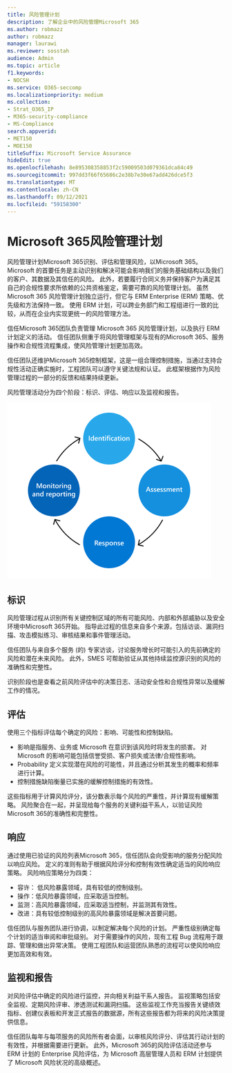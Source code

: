 ```yaml
---
title: 风险管理计划
description: 了解企业中的风险管理Microsoft 365
ms.author: robmazz
author: robmazz
manager: laurawi
ms.reviewer: sosstah
audience: Admin
ms.topic: article
f1.keywords:
- NOCSH
ms.service: O365-seccomp
ms.localizationpriority: medium
ms.collection:
- Strat_O365_IP
- M365-security-compliance
- MS-Compliance
search.appverid:
- MET150
- MOE150
titleSuffix: Microsoft Service Assurance
hideEdit: true
ms.openlocfilehash: 8e895308358853f2c59009503d079361dca84c49
ms.sourcegitcommit: 997dd3f66f65686c2e38b7e30e67add426dce5f3
ms.translationtype: MT
ms.contentlocale: zh-CN
ms.lasthandoff: 09/12/2021
ms.locfileid: "59158300"
---
```

# <a name="microsoft-365-risk-management-program"></a>Microsoft 365风险管理计划

风险管理计划Microsoft 365识别、评估和管理风险，以Microsoft 365。 Microsoft 的首要任务是主动识别和解决可能会影响我们的服务基础结构以及我们的客户、其数据及其信任的风险。 此外，若要履行合同义务并保持客户为满足其自己的合规性要求所依赖的公共资格鉴定，需要可靠的风险管理计划。 虽然 Microsoft 365 风险管理计划独立运行，但它与 ERM Enterprise (ERM) 策略、优先级和方法保持一致。 使用 ERM 计划，可以跨业务部门和工程组进行一致的比较，从而在企业内实现更统一的风险管理方法。

信任Microsoft 365团队负责管理 Microsoft 365 风险管理计划，以及执行 ERM 计划定义的活动。 信任团队侧重于将风险管理框架与现有的Microsoft 365、服务操作和合规性流程集成，使风险管理计划更加高效。

信任团队还维护Microsoft 365控制框架，这是一组合理控制措施，当通过支持合规性活动正确实施时，工程团队可以遵守关键法规和认证。 此框架根据作为风险管理过程的一部分的反馈和结果持续更新。

风险管理活动分为四个阶段：标识、评估、响应以及监视和报告。

![风险管理流程活动。](../media/assurance-risk-management-review-process.png)

## <a name="identification"></a>标识

风险管理过程从识别所有关键控制区域的所有可能风险、内部和外部威胁以及安全环境中Microsoft 365开始。 指导此过程的信息来自多个来源，包括访谈、漏洞扫描、攻击模拟练习、审核结果和事件管理活动。

信任团队与来自多个服务 (的) 专家访谈，讨论服务增长时可能引入的先前确定的风险和潜在未来风险。 此外，SMES 可帮助验证从其他持续监控源识别的风险的准确性和完整性。

识别阶段也是查看之前风险评估中的决策日志、活动安全性和合规性异常以及缓解工作的情况。

## <a name="assessment"></a>评估

使用三个指标评估每个确定的风险：影响、可能性和控制缺陷。

- 影响是指服务、业务或 Microsoft 在意识到该风险时将发生的损害。 对 Microsoft 的影响可能包括信誉受损、客户损失或法律/合规性影响。
- Probability 定义实现潜在风险的可能性，并且通过分析其发生的概率和频率进行计算。
- 控制措施缺陷衡量已实施的缓解控制措施的有效性。

这些指标用于计算风险评分，该分数表示每个风险的严重性，并计算现有缓解策略。 风险聚合在一起，并呈现给每个服务的关键利益干系人，以验证风险Microsoft 365的准确性和完整性。

## <a name="response"></a>响应

通过使用已验证的风险列表Microsoft 365，信任团队会向受影响的服务分配风险以响应风险。 定义的准则有助于根据风险评分和控制有效性确定适当的风险响应策略。 风险响应策略分为四类：

- 容许： 低风险暴露领域，具有较低的控制级别。
- 操作：低风险暴露领域，应采取适当控制。
- 监测：高风险暴露领域，应采取适当控制，并监测其有效性。
- 改进：具有较低控制级别的高风险暴露领域是解决首要问题。

信任团队与服务团队进行协调，以制定解决每个风险的计划。 严重性级别确定每个计划的适当审阅和审批级别。 对于需要操作的风险，现有工程 Bug 流程用于跟踪、管理和做出异常决策。 使用工程团队和运营团队熟悉的流程可以使风险响应更加高效和有效。

## <a name="monitoring-and-reporting"></a>监视和报告

对风险评估中确定的风险进行监控，并向相关利益干系人报告。 监视策略包括安全监视、定期风险评审、渗透测试和漏洞扫描。 这些监视工作充当报告关键绩效指标、创建仪表板和开发正式报告的数据源，所有这些报告都为将来的风险决策提供信息。

信任团队每年与每项服务的风险所有者会面，以审核风险评分、评估其行动计划的有效性，并根据需要进行更新。 此外，Microsoft 365的风险评估活动还参与 ERM 计划的 Enterprise 风险评估，为 Microsoft 高层管理人员和 ERM 计划提供了 Microsoft 风险状况的高级概述。
